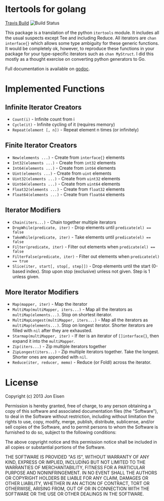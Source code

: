 <!-- revealme
title: Itertools
theme: night
transition: fade
-->

# Itertools for golang 

[Travis Build](http://travis-ci.org/yanatan16/itertools) ![Build Status](https://travis-ci.org/yanatan16/itertools.png?branch=master)

This package is a translation of the python `itertools` module. It includes all the usual suspects except Tee and including Reduce. All iterators are `chan interface{}` which allows some type ambiguity for these generic functions. It would be completely ok, however, to reproduce these functions in your package for your type-specific iterators such as `chan MyStruct`. I did this mostly as a thought exercise on converting python generators to Go.

Full documentation is available on [godoc](http://godoc.org/github.com/yanatan16/itertools).

# Implemented Functions

## Infinite Iterator Creators

- `Count(i)` - Infinite count from i
- `Cycle(it)` - Infinite cycling of it (requires memory)
- `Repeat(element [, n])` - Repeat element n times (or infinitely)

## Finite Iterator Creators

- `New(elements ...)` - Create from `interface{}` elements
- `Int32(elements ...)` - Create from `int32` elements
- `Int64(elements ...)` - Create from `int64` elements
- `Uint(elements ...)` - Create from `uint` elements
- `Uint32(elements ...)` - Create from `uint32` elements
- `Uint64(elements ...)` - Create from `uint64` elements
- `Float32(elements ...)` - Create from `float32` elements
- `Float64(elements ...)` - Create from `float64` elements

## Iterator Modifiers

- `Chain(iters...)` - Chain together multiple iterators
- `DropWhile(predicate, iter)` - Drop elements until `predicate(el) == false`
- `TakeWhile(predicate, iter)` - Take elements until `predicate(el) == false`
- `Filter(predicate, iter)` - Filter out elements when `predicate(el) == false`
- `FilterFalse(predicate, iter)` - Filter out elements when `predicate(el) == true`
- `Slice(iter, start[, stop[, step]])` - Drop elements until the start (0-based index). Stop upon stop (exclusive) unless not given. Step is 1 unless given.

## More Iterator Modifiers

- `Map(mapper, iter)` - Map the iterator
- `MultiMap(multiMapper, iters...)` - Map all the iterators as `multiMap(elements...)`. Stop on shortest iterator.
- `MultiMapLongest(multiMapper, iters...)` - Map all the iterators as `multiMap(elements...)`. Stop on longest iterator. Shorter iterators are filled with `nil` after they are exhausted.
- `Starmap(multiMapper, iter)` - If iter is an iterator of `[]interface{}`, then expand it into the `multiMapper`.
- `Zip(iters...)` - Zip multiple iterators together
- `ZipLongest(iters...)` - Zip multiple iterators together. Take the longest. Shorter ones are appended with `nil`.
- `Reduce(iter, reducer, memo)` - Reduce (or Foldl) across the iterator.

# License

Copyright (c) 2013 Jon Eisen

Permission is hereby granted, free of charge, to any person obtaining a copy
of this software and associated documentation files (the "Software"), to deal
in the Software without restriction, including without limitation the rights
to use, copy, modify, merge, publish, distribute, sublicense, and/or sell
copies of the Software, and to permit persons to whom the Software is
furnished to do so, subject to the following conditions:

The above copyright notice and this permission notice shall be included in
all copies or substantial portions of the Software.

THE SOFTWARE IS PROVIDED "AS IS", WITHOUT WARRANTY OF ANY KIND, EXPRESS OR
IMPLIED, INCLUDING BUT NOT LIMITED TO THE WARRANTIES OF MERCHANTABILITY,
FITNESS FOR A PARTICULAR PURPOSE AND NONINFRINGEMENT. IN NO EVENT SHALL THE
AUTHORS OR COPYRIGHT HOLDERS BE LIABLE FOR ANY CLAIM, DAMAGES OR OTHER
LIABILITY, WHETHER IN AN ACTION OF CONTRACT, TORT OR OTHERWISE, ARISING FROM,
OUT OF OR IN CONNECTION WITH THE SOFTWARE OR THE USE OR OTHER DEALINGS IN
THE SOFTWARE.


